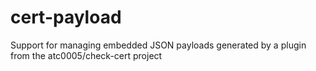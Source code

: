 # cert-payload
Support for managing embedded JSON payloads generated by a plugin from the atc0005/check-cert project
